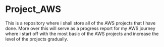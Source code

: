 # Project_AWS
This is a repository where i shall store all of the AWS projects that I have done. More over this will serve as a progress report for my AWS journey where i start off with the most basic of the AWS projects and increase the level of the projects gradually.  
